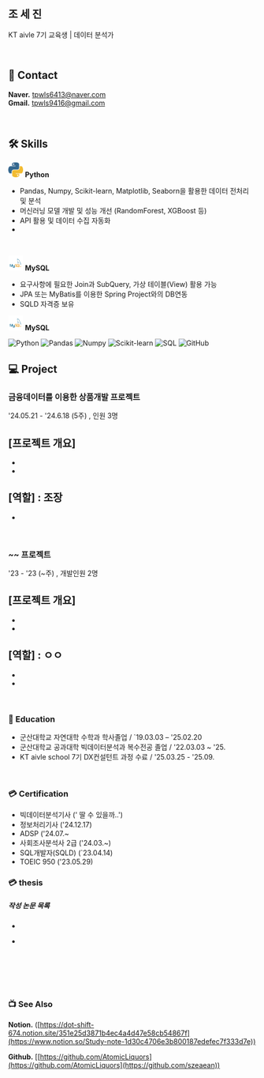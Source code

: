 ## 조 세 진

KT aivle 7기 교육생 | 데이터 분석가
<!--모델 : https://roseline.oopy.io/resume-->


&nbsp;  


## 📧 Contact
**Naver.** tpwls6413@naver.com        
**Gmail.** tpwls9416@gmail.com   

&nbsp;

## 🛠️ Skills  
<img src="./python_icon.png" width="30px" height="30px"/> **Python** &nbsp; 
- Pandas, Numpy, Scikit-learn, Matplotlib, Seaborn을 활용한 데이터 전처리 및 분석  
- 머신러닝 모델 개발 및 성능 개선 (RandomForest, XGBoost 등)  
- API 활용 및 데이터 수집 자동화
- 
&nbsp;  

<img src="./mysql_icon.png" width="30px" height="30px"/> **MySQL**
- 요구사항에 필요한 Join과 SubQuery, 가상 테이블(View) 활용 가능 
- JPA 또는 MyBatis를 이용한 Spring Project와의 DB연동 
- SQLD 자격증 보유

<img src="./mysql_icon.png" width="30px" height="30px"/> **MySQL**
&nbsp;


![Python](https://img.shields.io/badge/Python-3776AB?style=for-the-badge&logo=python&logoColor=white)
![Pandas](https://img.shields.io/badge/Pandas-150458?style=for-the-badge&logo=pandas&logoColor=white)
![Numpy](https://img.shields.io/badge/Numpy-013243?style=for-the-badge&logo=numpy&logoColor=white)
![Scikit-learn](https://img.shields.io/badge/Scikit--learn-F7931E?style=for-the-badge&logo=scikitlearn&logoColor=white)
![SQL](https://img.shields.io/badge/SQL-4479A1?style=for-the-badge&logo=mysql&logoColor=white)
![GitHub](https://img.shields.io/badge/GitHub-181717?style=for-the-badge&logo=github&logoColor=white)
&nbsp;  




## 💻 Project

### 금융데이터를 이용한 상품개발 프로젝트
'24.05.21 - '24.6.18 (5주) , 인원 3명

**[프로젝트 개요]**
- 
- 
- 
 
**[역할] : 조장**
- 
- 



&nbsp;  

### ~~ 프로젝트
'23 - '23 (~주) , 개발인원 2명  

**[프로젝트 개요]**  
- 
- 
- 


 
**[역할] : ㅇㅇ**
- 
- 
- 






&nbsp;  


### 📙 Education
- 군산대학교 자연대학 수학과 학사졸업  / `19.03.03 – '25.02.20
- 군산대학교 공과대학 빅데이터분석과 복수전공 졸업 / '22.03.03 ~ '25.
- KT aivle school 7기 DX컨설턴트 과정 수료  / '25.03.25 - '25.09.

&nbsp;  

### 💳 Certification
- 빅데이터분석기사 (' 딸 수 있을까..')
- 정보처리기사 ('24.12.17)
- ADSP ('24.07.~
- 사회조사분석사 2급 ('24.03.~)
- SQL개발자(SQLD) (`23.04.14)
- TOEIC 950 ('23.05.29)



### 💳 thesis
##### 작성 논문 목록
- ~~~ (
- 


&nbsp;  

&nbsp;  
---


### 📺 See Also

**Notion.** ([https://dot-shift-674.notion.site/351e25d3871b4ec4a4d47e58cb54867f](https://www.notion.so/Study-note-1d30c4706e3b800187edefec7f333d7e))

**Github.**  [[https://github.com/AtomicLiquors](https://github.com/AtomicLiquors](https://github.com/szeaean))
